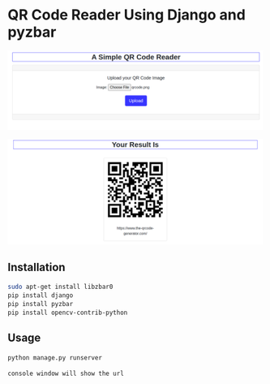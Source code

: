 # QR Code Reader Using Django and pyzbar

![](screenshot/page1.png)


![](screenshot/page2.png)

## Installation

```bash
sudo apt-get install libzbar0
pip install django
pip install pyzbar
pip install opencv-contrib-python
```

## Usage

```python
python manage.py runserver
```
```bash
console window will show the url
```

